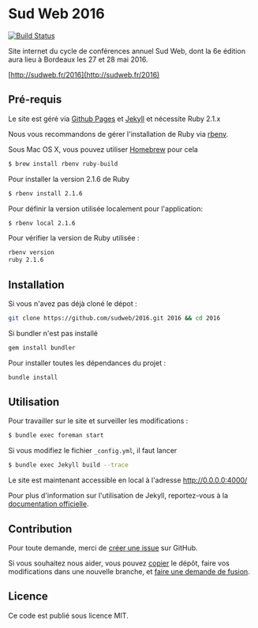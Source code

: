 # Sud Web 2016

[![Build Status](https://travis-ci.org/sudweb/2016.svg)](https://travis-ci.org/sudweb/2016)

Site internet du cycle de conférences annuel Sud Web, dont la 6e édition aura lieu à Bordeaux les 27 et 28 mai 2016.

[http://sudweb.fr/2016](http://sudweb.fr/2016)

## Pré-requis
Le site est géré via [Github Pages](https://pages.github.com/) et [Jekyll](http://jekyllrb.com/) et nécessite Ruby 2.1.x

Nous vous recommandons de gérer l'installation de Ruby via [rbenv](http://rbenv.org/).

Sous Mac OS X, vous pouvez utiliser [Homebrew](http://brew.sh/) pour cela
```bash
$ brew install rbenv ruby-build
```
Pour installer la version 2.1.6 de Ruby
```bash
$ rbenv install 2.1.6
```
Pour définir la version utilisée localement pour l'application:
```bash
$ rbenv local 2.1.6
```
Pour vérifier la version de Ruby utilisée :
```bash
rbenv version
ruby 2.1.6
```

## Installation

Si vous n'avez pas déjà cloné le dépot :
```bash
git clone https://github.com/sudweb/2016.git 2016 && cd 2016
```
Si bundler n'est pas installé
```bash
gem install bundler
```
Pour installer toutes les dépendances du projet :
```bash
bundle install
```

## Utilisation

Pour travailler sur le site et surveiller les modifications :
```bash
$ bundle exec foreman start  
```

Si vous modifiez le fichier `_config.yml`, il faut lancer
```bash
$ bundle exec Jekyll build --trace  
```
Le site est maintenant accessible en local à l'adresse http://0.0.0.0:4000/

Pour plus d'information sur l'utilisation de Jekyll, reportez-vous à la [documentation officielle](http://jekyllrb.com/docs/home/).

## Contribution

Pour toute demande, merci de [créer une issue](https://github.com/sudweb/2016/issues/new) sur GitHub.

Si vous souhaitez nous aider, vous pouvez [copier](https://help.github.com/articles/fork-a-repo/) le dépôt, faire vos modifications dans une nouvelle branche, et [faire une demande de fusion](https://github.com/sudweb/2016/pulls).

## Licence

Ce code est publié sous licence MIT.
